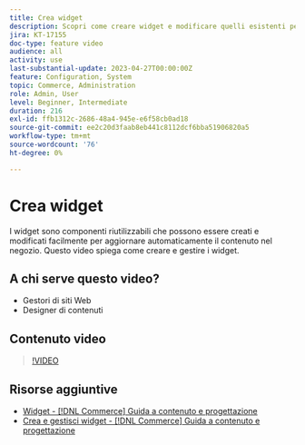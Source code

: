 ```yaml
---
title: Crea widget
description: Scopri come creare widget e modificare quelli esistenti per aggiornare automaticamente il contenuto nel tuo store.
jira: KT-17155
doc-type: feature video
audience: all
activity: use
last-substantial-update: 2023-04-27T00:00:00Z
feature: Configuration, System
topic: Commerce, Administration
role: Admin, User
level: Beginner, Intermediate
duration: 216
exl-id: ffb1312c-2686-48a4-945e-e6f58cb0ad18
source-git-commit: ee2c20d3faab8eb441c8112dcf6bba51906820a5
workflow-type: tm+mt
source-wordcount: '76'
ht-degree: 0%

---
```


# Crea widget

I widget sono componenti riutilizzabili che possono essere creati e modificati facilmente per aggiornare automaticamente il contenuto nel negozio. Questo video spiega come creare e gestire i widget.

## A chi serve questo video?

- Gestori di siti Web
- Designer di contenuti

## Contenuto video

>[!VIDEO](https://video.tv.adobe.com/v/343786?quality=12&learn=on)

## Risorse aggiuntive

- [Widget - [!DNL Commerce] Guida a contenuto e progettazione](https://experienceleague.adobe.com/docs/commerce-admin/content-design/elements/widgets/widgets.html)
- [Crea e gestisci widget - [!DNL Commerce] Guida a contenuto e progettazione](https://experienceleague.adobe.com/docs/commerce-admin/content-design/elements/widgets/widget-create.html)
